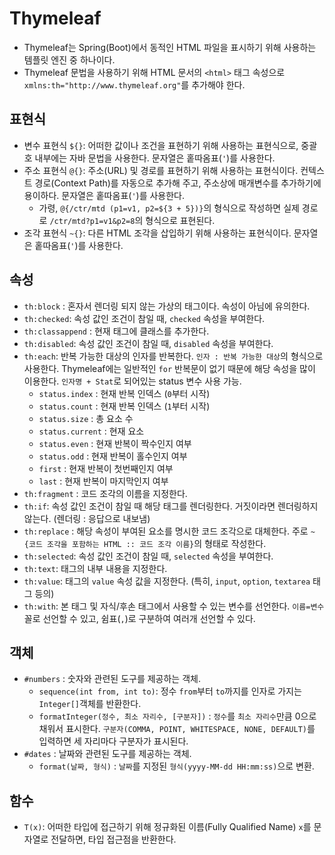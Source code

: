 # Thymeleaf

- Thymeleaf는 Spring(Boot)에서 동적인 HTML 파일을 표시하기 위해 사용하는 템플릿 엔진 중 하나이다.
- Thymeleaf 문법을 사용하기 위해 HTML 문서의 `<html>` 태그 속성으로 `xmlns:th="http://www.thymeleaf.org"`를 추가해야 한다.

## 표현식

- 변수 표현식 `${}`: 어떠한 값이나 조건을 표현하기 위해 사용하는 표현식으로, 중괄호 내부에는 자바 문법을 사용한다. 문자열은 홑따옴표(`'`)를 사용한다.
- 주소 표현식 `@{}`: 주소(URL) 및 경로를 표현하기 위해 사용하는 표현식이다. 컨텍스트 경로(Context Path)를 자동으로 추가해 주고, 주소상에 매개변수를 추가하기에 용이하다. 문자열은 홑따옴표(`'`)를 사용한다.
  - 가령, `@{/ctr/mtd (p1=v1, p2=${3 + 5})}`의 형식으로 작성하면 실제 경로로 `/ctr/mtd?p1=v1&p2=8`의 형식으로 표현된다.
- 조각 표현식 `~{}`: 다른 HTML 조각을 삽입하기 위해 사용하는 표현식이다. 문자열은 홑따옴표(`'`)를 사용한다.

## 속성

- `th:block` : 혼자서 렌더링 되지 않는 가상의 태그이다. 속성이 아님에 유의한다.
- `th:checked`: 속성 값인 조건이 참일 때, `checked` 속성을 부여한다.
- `th:classappend` : 현재 태그에 클래스를 추가한다.
- `th:disabled`: 속성 값인 조건이 참일 때, `disabled` 속성을 부여한다.
- `th:each`: 반복 가능한 대상의 인자를 반복한다. `인자 : 반복 가능한 대상`의 형식으로 사용한다. Thymeleaf에는 일반적인 `for` 반복문이 없기 때문에 해당 속성을 많이 이용한다. `인자명 + Stat`로 되어있는 status 변수 사용 가능.
  - `status.index` : 현재 반복 인덱스 (`0`부터 시작)
  - `status.count` : 현재 반복 인덱스 (`1`부터 시작)
  - `status.size` : 총 요소 수
  - `status.current` : 현재 요소
  - `status.even` : 현재 반복이 짝수인지 여부
  - `status.odd` : 현재 반복이 홀수인지 여부
  - `first` : 현재 반복이 첫번째인지 여부
  - `last` : 현재 반복이 마지막인지 여부
- `th:fragment` : 코드 조각의 이름을 지정한다.
- `th:if`: 속성 값인 조건이 참일 때 해당 태그를 렌더링한다. 거짓이라면 렌더링하지 않는다. (렌더링 : 응답으로 내보냄)
- `th:replace` : 해당 속성이 부여된 요소를 명시한 코드 조각으로 대체한다. 주로 `~{코드 조각을 포함하는 HTML :: 코드 조각 이름}`의 형태로 작성한다.
- `th:selected`: 속성 값인 조건이 참일 때, `selected` 속성을 부여한다.
- `th:text`: 태그의 내부 내용을 지정한다.
- `th:value`: 태그의 `value` 속성 값을 지정한다. (특히, `input`, `option`, `textarea` 태그 등의)
- `th:with`: 본 태그 및 자식/후손 태그에서 사용할 수 있는 변수를 선언한다. `이름=변수`꼴로 선언할 수 있고, 쉼표(`,`)로 구분하여 여러개 선언할 수 있다.

## 객체

- `#numbers` : 숫자와 관련된 도구를 제공하는 객체.
  - `sequence(int from, int to)`: 정수 `from`부터 `to`까지를 인자로 가지는 `Integer[]`객체를 반환한다.
  - `formatInteger(정수, 최소 자리수, [구분자])` : `정수`를 `최소 자리수`만큼 0으로 채워서 표시한다. `구분자(COMMA, POINT, WHITESPACE, NONE, DEFAULT)`를 입력하면 세 자리마다 구분자가 표시된다.
- `#dates` : 날짜와 관련된 도구를 제공하는 객체.
  - `format(날짜, 형식)` : `날짜`를 지정된 `형식(yyyy-MM-dd HH:mm:ss)`으로 변환. 

## 함수

- `T(x)`: 어떠한 타입에 접근하기 위해 정규화된 이름(Fully Qualified Name) `x`를 문자열로 전달하면, 타입 접근점을 반환한다.
